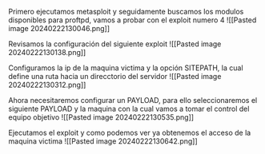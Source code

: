 
Primero ejecutamos metasploit y seguidamente buscamos los modulos disponibles para proftpd, vamos a probar con el exploit numero 4
![[Pasted image 20240222130046.png]]

Revisamos la configuración del siguiente exploit
![[Pasted image 20240222130138.png]]

Configuramos la ip de la maquina victima y la opción SITEPATH, la cual define una ruta hacia un direcctorio del servidor
![[Pasted image 20240222130312.png]]

Ahora necesitaremos configurar un PAYLOAD, para ello seleccionaremos el siguiente PAYLOAD y la maquina con la cual vamos a tomar el control del equipo objetivo
![[Pasted image 20240222130535.png]]

Ejecutamos el exploit y como podemos ver ya obtenemos el acceso de la maquina victima
![[Pasted image 20240222130642.png]]



